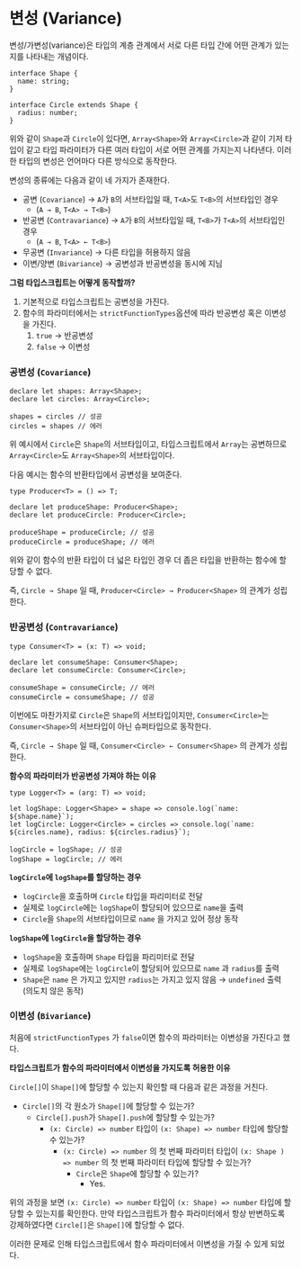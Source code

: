 # 변성 (Variance)

변성/가변성(variance)은 타입의 계층 관계에서 서로 다른 타입 간에 어떤 관계가 있는지를 나타내는 개념이다.

```tsx
interface Shape {
  name: string;
}

interface Circle extends Shape {
  radius: number;
}
```

위와 같이 `Shape`과 `Circle`이 있다면, `Array<Shape>`와 `Array<Circle>`과 같이 기저 타입이 같고 타입 파라미터가 다른 여러 타입이 서로 어떤 관계를 가지는지 나타낸다. 이러한 타입의 변성은 언어마다 다른 방식으로 동작한다. 

변성의 종류에는 다음과 같이 네 가지가 존재한다.

- 공변 (`Covariance`) → `A`가 `B`의 서브타입일 때, `T<A>`도 `T<B>`의 서브타입인 경우
    - (`A → B`, `T<A> → T<B>`)
- 반공변 (`Contravariance`) →  `A`가 `B`의 서브타입일 때, `T<B>`가 `T<A>`의 서브타입인 경우
    - (`A → B`, `T<A> ← T<B>`)
- 무공변 (`Invariance`) → 다른 타입을 허용하지 않음
- 이변/양변 (`Bivariance`) → 공변성과 반공변성을 동시에 지님

**그럼 타입스크립트는 어떻게 동작할까?**

1. 기본적으로 타입스크립트는 공변성을 가진다.
2. 함수의 파라미터에서는 `strictFunctionTypes`옵션에 따라 반공변성 혹은 이변성을 가진다.
    1. `true` → 반공변성
    2. `false` → 이변성

### 공변성 (`Covariance`)

```tsx
declare let shapes: Array<Shape>;
declare let circles: Array<Circle>;

shapes = circles // 성공
circles = shapes // 에러
```

위 예시에서 `Circle`은 `Shape`의 서브타입이고, 타입스크립트에서 `Array`는 공변하므로 `Array<Circle>`도 `Array<Shape>`의 서브타입이다. 

다음 예시는 함수의 반환타입에서 공변성을 보여준다.

```tsx
type Producer<T> = () => T;

declare let produceShape: Producer<Shape>;
declare let produceCircle: Producer<Circle>;

produceShape = produceCircle; // 성공
produceCircle = produceShape; // 에러
```

위와 같이 함수의 반환 타입이 더 넓은 타입인 경우 더 좁은 타입을 반환하는 함수에 할당할 수 없다.

즉, `Circle → Shape` 일 때, `Producer<Circle> → Producer<Shape>` 의 관계가 성립한다.

### 반공변성 (`Contravariance`)

```tsx
type Consumer<T> = (x: T) => void;

declare let consumeShape: Consumer<Shape>;
declare let consumeCircle: Consumer<Circle>;

consumeShape = consumeCircle; // 에러
consumeCircle = consumeShape; // 성공
```

이번에도 마찬가지로 `Circle`은 `Shape`의 서브타입이지만, `Consumer<Circle>`는 `Consumer<Shape>`의 서브타입이 아닌 슈퍼타입으로 동작한다.

즉, `Circle → Shape` 일 때, `Consumer<Circle> ← Consumer<Shape>` 의 관계가 성립한다.

**함수의 파라미터가 반공변성 가져야 하는 이유**

```tsx
type Logger<T> = (arg: T) => void;

let logShape: Logger<Shape> = shape => console.log(`name: ${shape.name}`);
let logCircle: Logger<Circle> = circles => console.log(`name: ${circles.name}, radius: ${circles.radius}`);

logCircle = logShape; // 성공
logShape = logCircle; // 에러
```

**`logCircle`에 `logShape`를 할당하는 경우**

- `logCircle`을 호출하며 `Circle` 타입을 파리미터로 전달
- 실제로 `logCircle`에는 `logShape`이 할당되어 있으므로 `name`을 출력
- `Circle`을 `Shape`의 서브타입이므로 `name` 을 가지고 있어 정상 동작

**`logShape`에 `logCircle`을 할당하는 경우**

- `logShape`을 호출하며 `Shape` 타입을 파리미터로 전달
- 실제로 `logShape`에는 `logCircle`이 할당되어 있으므로 `name` 과 `radius`를 출력
- `Shape`은 `name` 은 가지고 있지만 `radius`는 가지고 있지 않음 → `undefined` 출력 (의도치 않은 동작)

### 이변성 (`Bivariance`)

처음에 `strictFunctionTypes` 가 `false`이면 함수의 파라미터는 이변성을 가진다고 했다. 

**타입스크립트가 함수의 파라미터에서 이변성을 가지도록 허용한 이유**

`Circle[]`이 `Shape[]`에 할당할 수 있는지 확인할 때 다음과 같은 과정을 거친다.

- `Circle[]`의 각 원소가 `Shape[]`에 할당할 수 있는가?
    - `Circle[].push`가 `Shape[].push`에 할당할 수 있는가?
        - `(x: Circle) => number` 타입이 `(x: Shape) => number` 타입에 할당할 수 있는가?
            - `(x: Circle) => number` 의 첫 번째 파라미터 타입이 `(x: Shape ) => number` 의 첫 번째 파라미터 타입에 할당할 수 있는가?
                - `Circle`은 `Shape`에 할당할 수 있는가?
                    - Yes.

위의 과정을 보면 `(x: Circle) => number` 타입이 `(x: Shape) => number` 타입에 할당할 수 있는지를 확인한다. 만약 타입스크립트가 함수 파라미터에서 항상 반변하도록 강제하였다면 `Circle[]`은 `Shape[]`에 할당할 수 없다.

이러한 문제로 인해 타입스크립트에서 함수 파라미터에서 이변성을 가질 수 있게 되었다.